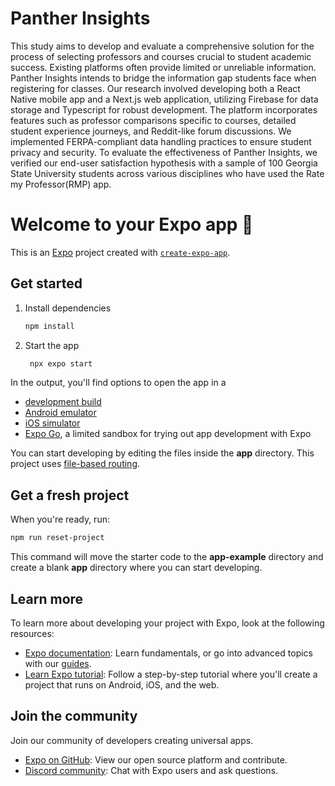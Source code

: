 # Panther Insights
This study aims to develop and evaluate a
comprehensive solution for the process of selecting professors and
courses crucial to student academic success.
Existing platforms often provide limited or
unreliable information. Panther Insights intends to
bridge the information gap students face when
registering for classes. Our research involved developing both a
React Native mobile app and a Next.js web
application, utilizing Firebase for data storage
and Typescript for robust development.
The platform incorporates features such as
professor comparisons specific to courses,
detailed student experience journeys, and
Reddit-like forum discussions. We
implemented FERPA-compliant data
handling practices to ensure student privacy
and security.
To evaluate the effectiveness of Panther Insights, we verified our
end-user satisfaction hypothesis with a sample of 100 Georgia State
University students across various disciplines who have used the
Rate my Professor(RMP) app.




# Welcome to your Expo app 👋

This is an [Expo](https://expo.dev) project created with [`create-expo-app`](https://www.npmjs.com/package/create-expo-app).

## Get started

1. Install dependencies

   ```bash
   npm install
   ```

2. Start the app

   ```bash
    npx expo start
   ```

In the output, you'll find options to open the app in a

- [development build](https://docs.expo.dev/develop/development-builds/introduction/)
- [Android emulator](https://docs.expo.dev/workflow/android-studio-emulator/)
- [iOS simulator](https://docs.expo.dev/workflow/ios-simulator/)
- [Expo Go](https://expo.dev/go), a limited sandbox for trying out app development with Expo

You can start developing by editing the files inside the **app** directory. This project uses [file-based routing](https://docs.expo.dev/router/introduction).

## Get a fresh project

When you're ready, run:

```bash
npm run reset-project
```

This command will move the starter code to the **app-example** directory and create a blank **app** directory where you can start developing.

## Learn more

To learn more about developing your project with Expo, look at the following resources:

- [Expo documentation](https://docs.expo.dev/): Learn fundamentals, or go into advanced topics with our [guides](https://docs.expo.dev/guides).
- [Learn Expo tutorial](https://docs.expo.dev/tutorial/introduction/): Follow a step-by-step tutorial where you'll create a project that runs on Android, iOS, and the web.

## Join the community

Join our community of developers creating universal apps.

- [Expo on GitHub](https://github.com/expo/expo): View our open source platform and contribute.
- [Discord community](https://chat.expo.dev): Chat with Expo users and ask questions.
